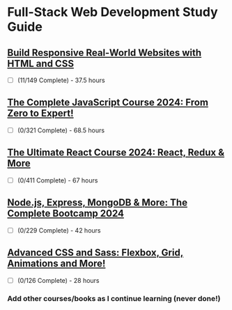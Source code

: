 # Full-Stack Web Development Study Guide

## [Build Responsive Real-World Websites with HTML and CSS](https://www.udemy.com/course/design-and-develop-a-killer-website-with-html5-and-css3/)
- [ ] (11/149 Complete) - 37.5 hours

## [The Complete JavaScript Course 2024: From Zero to Expert!](https://www.udemy.com/course/the-complete-javascript-course/)
- [ ] (0/321 Complete) - 68.5 hours

## [The Ultimate React Course 2024: React, Redux & More](https://www.udemy.com/course/the-ultimate-react-course/)
- [ ] (0/411 Complete) - 67 hours

## [Node.js, Express, MongoDB & More: The Complete Bootcamp 2024](https://www.udemy.com/course/nodejs-express-mongodb-bootcamp/)
- [ ] (0/229 Complete) - 42 hours

## [Advanced CSS and Sass: Flexbox, Grid, Animations and More!](https://www.udemy.com/course/advanced-css-and-sass/)
- [ ] (0/126 Complete) - 28 hours
  
### Add other courses/books as I continue learning (never done!)




